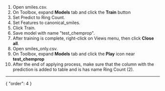 1. Open smiles.csv.
2. On Toolbox, expand **Models** tab and click the **Train** button
3. Set Predict to Ring Count.
4. Set Features to canonical_smiles.
5. Click Train.
6. Save model with name "test_chemprop".
6. After training is complete, right-click on Views menu, then click **Close all**.
7. Open smiles_only.csv. 
8. On Toolbox, expand **Models** tab and click the **Play** icon near **test_chemprop**
9. After the end of applying process, make sure that the column with the prediction is added to table and is has name Ring Count (2).
---
{
  "order": 4
}